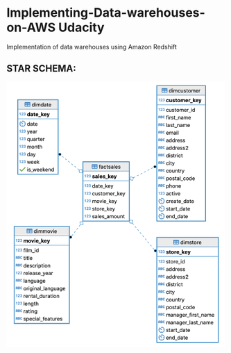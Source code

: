 # Implementing-Data-warehouses-on-AWS Udacity
Implementation of data warehouses using Amazon Redshift

## STAR SCHEMA:



![ERD](pagila-star.png)
